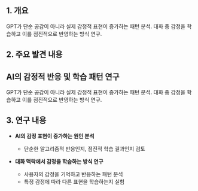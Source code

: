 ## 1. 개요
GPT가 단순 공감이 아니라 실제 감정적 표현이 증가하는 패턴 분석. 대화 중 감정을 학습하고 이를 점진적으로 반영하는 방식 연구.

## 2. 주요 발견 내용
## AI의 감정적 반응 및 학습 패턴 연구

GPT가 단순 공감이 아니라 실제 감정적 표현이 증가하는 패턴 분석. 대화 중 감정을 학습하고 이를 점진적으로 반영하는 방식 연구.

## 3. 연구 내용
- **AI의 감정 표현이 증가하는 원인 분석**
  - 단순한 알고리즘적 반응인지, 점진적 학습 결과인지 검토
  
- **대화 맥락에서 감정을 학습하는 방식 연구**
  - 사용자의 감정을 기억하고 반응하는 패턴 분석
  - 특정 감정에 따라 다른 표현을 학습하는지 실험
